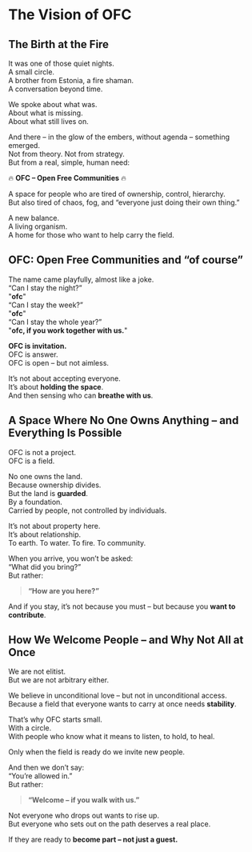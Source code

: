 # The Vision of OFC

## The Birth at the Fire

It was one of those quiet nights.  
A small circle.  
A brother from Estonia, a fire shaman.  
A conversation beyond time.

We spoke about what was.  
About what is missing.  
About what still lives on.

And there – in the glow of the embers, without agenda – something emerged.  
Not from theory. Not from strategy.  
But from a real, simple, human need:

🔥 **OFC – Open Free Communities** 🔥

A space for people who are tired of ownership, control, hierarchy.  
But also tired of chaos, fog, and “everyone just doing their own thing.”

A new balance.  
A living organism.  
A home for those who want to help carry the field.

## OFC: Open Free Communities and “of course”

The name came playfully, almost like a joke.  
“Can I stay the night?”  
"**ofc**"  
“Can I stay the week?”  
"**ofc**"  
“Can I stay the whole year?”  
"**ofc, if you work together with us.**"

**OFC is invitation.**  
OFC is answer.  
OFC is open – but not aimless.

It’s not about accepting everyone.  
It’s about **holding the space**.  
And then sensing who can **breathe with us**.  

## A Space Where No One Owns Anything – and Everything Is Possible

OFC is not a project.  
OFC is a field.

No one owns the land.  
Because ownership divides.  
But the land is **guarded**.  
By a foundation.  
Carried by people, not controlled by individuals.

It’s not about property here.  
It’s about relationship.  
To earth. To water. To fire. To community.

When you arrive, you won’t be asked:  
“What did you bring?”  
But rather:  
> **“How are you here?”**

And if you stay, it’s not because you must – but because you **want to contribute**.

## How We Welcome People – and Why Not All at Once

We are not elitist.  
But we are not arbitrary either.

We believe in unconditional love – but not in unconditional access.  
Because a field that everyone wants to carry at once needs **stability**.

That’s why OFC starts small.  
With a circle.  
With people who know what it means to listen, to hold, to heal.

Only when the field is ready do we invite new people.

And then we don’t say:  
“You’re allowed in.”  
But rather:  
> **“Welcome – if you walk with us.”**

Not everyone who drops out wants to rise up.  
But everyone who sets out on the path deserves a real place.  

If they are ready to **become part – not just a guest.**